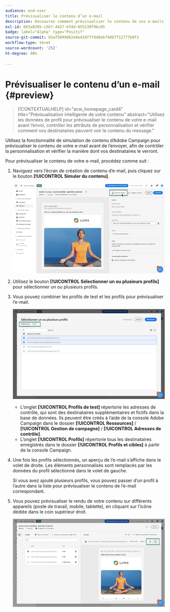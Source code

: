 ```yaml
---
audience: end-user
title: Prévisualiser le contenu d’un e-mail
description: Découvrez comment prévisualiser le contenu de vos e-mails avec l’interface utilisateur web de Campaign.
exl-id: 663a8395-c5b7-4427-bfdd-055230f9bc05
badge: label="Alpha" type="Positif"
source-git-commit: b5af5099d62e0e424fffdd8eb74d67f12777b0f2
workflow-type: tm+mt
source-wordcount: '252'
ht-degree: 98%

---
```



# Prévisualiser le contenu d’un e-mail {#preview}

>[!CONTEXTUALHELP]
>id="acw_homepage_card4"
>title="Prévisualisation intelligente de votre contenu"
>abstract="Utilisez les données de profil pour prévisualiser le contenu de votre e-mail avant l’envoi, contrôler les attributs de personnalisation et vérifier comment vos destinataires peuvent voir le contenu du message."

Utilisez la fonctionnalité de simulation de contenu d’Adobe Campaign pour prévisualiser le contenu de votre e-mail avant de l’envoyer, afin de contrôler la personnalisation et vérifier la manière dont vos destinataires le verront.

Pour prévisualiser le contenu de votre e-mail, procédez comme suit :

1. Naviguez vers l’écran de création de contenu d’e-mail, puis cliquez sur le bouton **[!UICONTROL Simuler du contenu]**.

   ![](assets/simulate.png)

1. Utilisez le bouton **[!UICONTROL Sélectionner un ou plusieurs profils]** pour sélectionner un ou plusieurs profils.
1. Vous pouvez combiner les profils de test et les profils pour prévisualiser l’e-mail.

   ![](assets/preview-profile.png)

   * L’onglet **[!UICONTROL Profils de test]** répertorie les adresses de contrôle, qui sont des destinataires supplémentaires et fictifs dans la base de données. Ils peuvent être créés à l’aide de la console Adobe Campaign dans le dossier **[!UICONTROL Ressources]** / **[!UICONTROL Gestion de campagne]** / **[!UICONTROL Adresses de contrôle]**.
   * L’onglet **[!UICONTROL Profils]** répertorie tous les destinataires enregistrés dans le dossier **[!UICONTROL Profils et cibles]** à partir de la console Campaign.

1. Une fois les profils sélectionnés, un aperçu de l’e-mail s’affiche dans le volet de droite. Les éléments personnalisés sont remplacés par les données du profil sélectionné dans le volet de gauche.

   Si vous avez ajouté plusieurs profils, vous pouvez passer d’un profil à l’autre dans la liste pour prévisualiser le contenu de l’e-mail correspondant.

1. Vous pouvez prévisualiser le rendu de votre contenu sur différents appareils (poste de travail, mobile, tablette), en cliquant sur l’icône dédiée dans le coin supérieur droit.

   ![](assets/preview.png)



